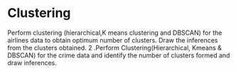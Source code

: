 # Clustering
Perform clustering (hierarchical,K means clustering and DBSCAN) for the airlines data to obtain optimum number of clusters.  Draw the inferences from the clusters obtained. 2 .Perform Clustering(Hierarchical, Kmeans &amp; DBSCAN) for the crime data and identify the number of clusters formed and draw inferences.
